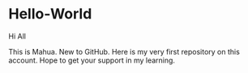 # Hello-World
Hi All

This is Mahua. New to GitHub. Here is my very first repository on this account. 
Hope to get your support in my learning.  
